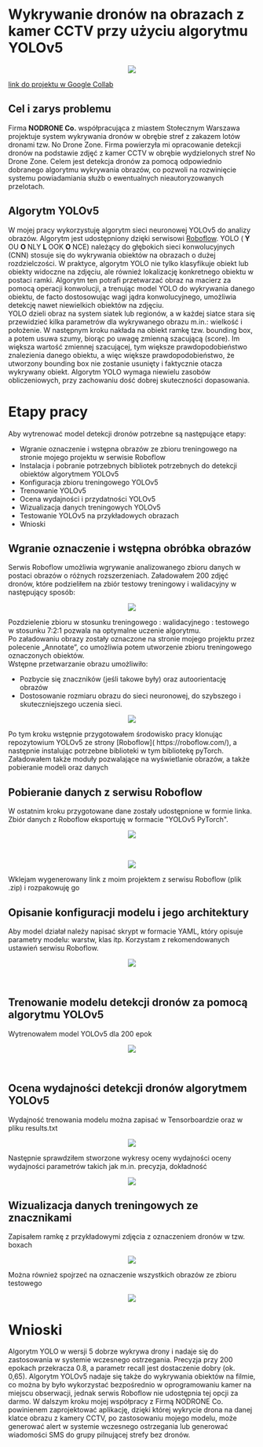 # Wykrywanie dronów na obrazach z kamer CCTV przy użyciu algorytmu YOLOv5
<p align="center">
<img src="https://github.com/TheLordWeirdSloughFeg/proj_wykr_dron/blob/main/obrazki/drone%20IR.jpg"/>
</p>

[link do projektu w Google Collab](https://colab.research.google.com/drive/10l6bnEOgIV99nO5su4MJWXQotTJ9-Mf1?usp=sharing)

## Cel i zarys problemu
Firma <b>NODRONE Co.</b> współpracująca z miastem Stołecznym Warszawa projektuje system wykrywania dronów w obrębie stref z zakazem lotów dronami tzw. No Drone Zone. Firma powierzyła mi opracowanie detekcji dronów na podstawie zdjęć z kamer CCTV w obrębie wydzielonych stref No Drone Zone. Celem jest detekcja dronów za pomocą odpowiednio dobranego algorytmu wykrywania obrazów, co pozwoli na rozwinięcie systemu powiadamiania służb o ewentualnych nieautoryzowanych przelotach.
## Algorytm YOLOv5
W mojej pracy wykorzystuję algorytm sieci neuronowej YOLOv5 do analizy obrazów. Algorytm jest udostępniony dzięki serwisowi [Roboflow]( https://roboflow.com/). YOLO (<b> Y </b> OU   <b> O </b> NLY   <b> L </b> OOK   <b> O </b> NCE) należący do głębokich sieci konwolucyjnych (CNN) stosuje się do wykrywania obiektów na obrazach o dużej rozdzielczości.
W praktyce, algorytm YOLO nie tylko klasyfikuje obiekt lub obiekty widoczne na zdjęciu, ale również lokalizację konkretnego obiektu w postaci ramki. 
Algorytm ten potrafi przetwarzać obraz na macierz za pomocą operacji konwolucji, a trenując model  YOLO do wykrywania danego obiektu, de facto dostosowując wagi jądra konwolucyjnego, umożliwia detekcję nawet niewielkich obiektów na zdjęciu.  
YOLO dzieli obraz na system siatek lub regionów, a w każdej siatce stara się przewidzieć kilka parametrów dla wykrywanego obrazu m.in.: wielkość i położenie. W następnym kroku nakłada na obiekt ramkę tzw. bounding box, a potem usuwa szumy, biorąc po uwagę zmienną szacującą (score). Im większa wartość zmiennej szacującej, tym większe prawdopodobieństwo znalezienia danego obiektu, a więc większe prawdopodobieństwo, że utworzony bounding box nie zostanie usunięty i faktycznie otacza wykrywany obiekt. Algorytm YOLO wymaga niewielu zasobów obliczeniowych, przy zachowaniu dość dobrej skuteczności dopasowania.

# Etapy pracy
Aby wytrenować model detekcji dronów potrzebne są następujące etapy:
* Wgranie oznaczenie i wstępna obrazów ze zbioru treningowego na stronie mojego projektu w serwisie Roboflow
* Instalacja i pobranie potrzebnych bibliotek potrzebnych do detekcji obiektów algorytmem YOLOv5
* Konfiguracja zbioru treningowego YOLOv5
* Trenowanie YOLOv5
* Ocena wydajności i przydatności YOLOv5
* Wizualizacja danych treningowych YOLOv5
* Testowanie YOLOv5 na przykładowych obrazach
* Wnioski

## Wgranie oznaczenie i wstępna obróbka obrazów
Serwis Roboflow umożliwia wgrywanie analizowanego zbioru danych w postaci obrazów o różnych rozszerzeniach. Załadowałem 200 zdjęć dronów, które podzieliłem na zbiór testowy treningowy i walidacyjny w następujący sposób:

<p align="center">
  <img src="https://github.com/TheLordWeirdSloughFeg/proj_wykr_dron/blob/main/obrazki/zbiory.JPG"/>
</p>
 
Pozdzielenie zbioru w stosunku treningowego : walidacyjnego : testowego w stosunku 7:2:1 pozwala na optymalne uczenie algorytmu.</br>
Po załadowaniu obrazy zostały oznaczone na stronie mojego projektu przez polecenie „Annotate”, co umożliwia potem utworzenie zbioru treningowego oznaczonych obiektów.</br>
Wstępne przetwarzanie obrazu umożliwiło:
* Pozbycie się znaczników (jeśli takowe były) oraz autoorientację obrazów
* Dostosowanie rozmiaru obrazu do sieci neuronowej, do szybszego i skuteczniejszego uczenia sieci.
  
<p align="center">
  <img src="https://github.com/TheLordWeirdSloughFeg/proj_wykr_dron/blob/main/obrazki/Procesowanie%20wstepne.JPG" />
</p>
Po tym kroku wstępnie przygotowałem środowisko pracy klonując repozytowium YOLOv5 ze strony [Roboflow]( https://roboflow.com/), a następnie instalując potrzebne biblioteki w tym bibliotekę pyTorch.
Załadowałem także moduły pozwalające na wyświetlanie obrazów, a także pobieranie modeli oraz danych


## Pobieranie danych z serwisu Roboflow
W ostatnim kroku przygotowane dane zostały udostępnione w formie linka. Zbiór danych z Roboflow eksportuję w formacie "YOLOv5 PyTorch".


<p align="center">
  <img src="https://github.com/TheLordWeirdSloughFeg/proj_wykr_dron/blob/main/obrazki/link.JPG" />
</p>
</br>

<p align="center">
  <img src="https://github.com/TheLordWeirdSloughFeg/proj_wykr_dron/blob/main/obrazki/wybor.jpg" />
</p>

Wklejam wygenerowany link z moim projektem z serwisu Roboflow (plik .zip) i rozpakowuję go

## Opisanie konfiguracji modelu i jego architektury
Aby model działał należy napisać skrypt w formacie YAML, który opisuje parametry modelu: warstw, klas itp. Korzystam z rekomendowanych ustawień serwisu Roboflow.

<p align="center">
  <img src="https://github.com/TheLordWeirdSloughFeg/proj_wykr_dron/blob/main/obrazki/params.jpg" />
</p>

</br>

## Trenowanie modelu detekcji dronów za pomocą algorytmu YOLOv5

Wytrenowałem model YOLOv5 dla 200 epok

<p align="center">
  <img src="https://github.com/TheLordWeirdSloughFeg/proj_wykr_dron/blob/main/obrazki/train.JPG" />
</p>

</br>


## Ocena wydajności detekcji dronów algorytmem YOLOv5

Wydajność trenowania modelu można zapisać w Tensorboardzie oraz w pliku results.txt

<p align="center">
  <img src="https://github.com/TheLordWeirdSloughFeg/proj_wykr_dron/blob/main/obrazki/tensorboard.JPG" />
</p>

Następnie sprawdziłem stworzone wykresy oceny wydajności oceny wydajności parametrów takich jak m.in. precyzja, dokładność 

<p align="center">
  <img src="https://github.com/TheLordWeirdSloughFeg/proj_wykr_dron/blob/main/obrazki/wykresy.png" />
</p>

## Wizualizacja danych treningowych ze znacznikami

Zapisałem ramkę z przykładowymi zdjęcia z oznaczeniem dronów w tzw. boxach 

<p align="center">
  <img src="https://github.com/TheLordWeirdSloughFeg/proj_wykr_dron/blob/main/obrazki/drony_boxy.jpg" />
</p>

Można również spojrzeć na oznaczenie wszystkich obrazów ze zbioru testowego

<p align="center">
  <img src="https://github.com/TheLordWeirdSloughFeg/proj_wykr_dron/blob/main/obrazki/drony_boxy_test.jpg" />
</p>

# Wnioski
Algorytm YOLO w wersji 5 dobrze wykrywa drony i nadaje się do zastosowania w systemie wczesnego ostrzegania. Precyzja przy 200 epokach przekracza 0.8, a parametr recall jest dostaczenie dobry (ok. 0,65). Algorytm YOLOv5 nadaje się także do wykrywania obiektów na filmie, co można by było wykorzystać bezpośrednio w oprogramowaniu kamer na miejscu obserwacji, jednak serwis Roboflow nie udostępnia tej opcji za darmo. W dalszym kroku mojej współpracy z Firmą NODRONE Co. powinienem zaprojektować aplikację, dzięki której wykrycie drona na danej klatce obrazu z kamery CCTV, po zastosowaniu mojego modelu, może generować alert w systemie wczesnego ostrzegania lub generować wiadomości SMS do grupy pilnującej strefy bez dronów.

